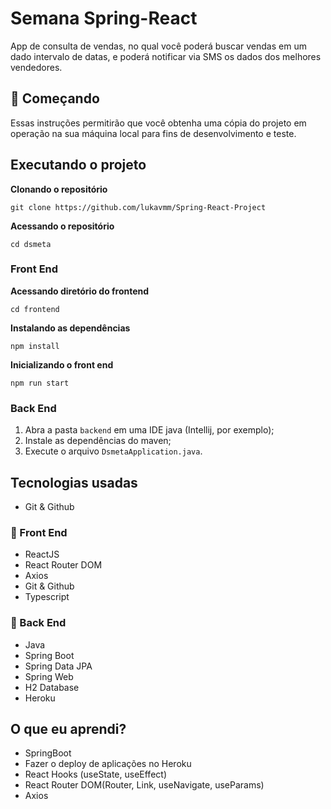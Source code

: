 # Semana Spring-React

App de consulta de vendas, no qual você poderá buscar vendas em um dado intervalo de datas, e poderá notificar via SMS os dados dos melhores vendedores.

## 🚀 Começando

Essas instruções permitirão que você obtenha uma cópia do projeto em operação na sua máquina local para fins de desenvolvimento e teste.

## Executando o projeto
__Clonando o repositório__
```shell
git clone https://github.com/lukavmm/Spring-React-Project
```
__Acessando o repositório__
```shell
cd dsmeta
```

### Front End
__Acessando diretório do frontend__
```shell
cd frontend
```
__Instalando as dependências__
```shell
npm install
```
__Inicializando o front end__
```shell
npm run start
```

### Back End
1. Abra a pasta `backend` em uma IDE java (Intellij, por exemplo);
2. Instale as dependências do maven;
3. Execute o arquivo `DsmetaApplication.java`.

## Tecnologias usadas
- Git & Github

### :art: Front End
- ReactJS
- React Router DOM
- Axios
- Git & Github
- Typescript

### :wrench: Back End
- Java
- Spring Boot
- Spring Data JPA
- Spring Web
- H2 Database
- Heroku

## O que eu aprendi? 
- SpringBoot
- Fazer o deploy de aplicações no Heroku
- React Hooks (useState, useEffect)
- React Router DOM(Router, Link, useNavigate, useParams)
- Axios

